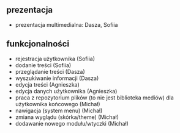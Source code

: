## prezentacja
* prezentacja multimedialna: Dasza, Sofiia

## funkcjonalności
* rejestracja użytkownika (Sofiia)
* dodanie treści (Sofiia)
* przeglądanie treści (Dasza)
* wyszukiwanie informacji (Dasza)
* edycja treści (Agnieszka)
* edycja danych użytkownika (Agnieszka)
* praca z repozytorium plików (to nie jest biblioteka mediów) dla użytkownika końcowego (Michał)
* nawigacja (system menu) (Michał)
* zmiana wyglądu (skórka/theme) (Michał)
* dodawanie nowego modułu/wtyczki (Michał)
